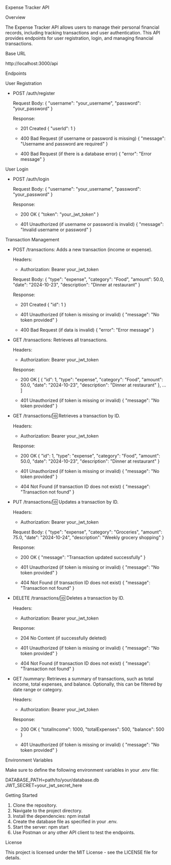 Expense Tracker API

Overview

The Expense Tracker API allows users to manage their personal financial records, including tracking transactions and user authentication. This API provides endpoints for user registration, login, and managing financial transactions.

Base URL

http://localhost:3000/api

Endpoints

User Registration

- POST /auth/register

  Request Body:
  {
  "username": "your_username",
  "password": "your_password"
  }

  Response:

  - 201 Created
    {
    "userId": 1
    }

  - 400 Bad Request (if username or password is missing)
    {
    "message": "Username and password are required"
    }

  - 400 Bad Request (if there is a database error)
    {
    "error": "Error message"
    }

User Login

- POST /auth/login

  Request Body:
  {
  "username": "your_username",
  "password": "your_password"
  }

  Response:

  - 200 OK
    {
    "token": "your_jwt_token"
    }

  - 401 Unauthorized (if username or password is invalid)
    {
    "message": "Invalid username or password"
    }

Transaction Management

- POST /transactions: Adds a new transaction (income or expense).

  Headers:

  - Authorization: Bearer your_jwt_token

  Request Body:
  {
  "type": "expense",
  "category": "Food",
  "amount": 50.0,
  "date": "2024-10-23",
  "description": "Dinner at restaurant"
  }

  Response:

  - 201 Created
    {
    "id": 1
    }

  - 401 Unauthorized (if token is missing or invalid)
    {
    "message": "No token provided"
    }

  - 400 Bad Request (if data is invalid)
    {
    "error": "Error message"
    }

- GET /transactions: Retrieves all transactions.

  Headers:

  - Authorization: Bearer your_jwt_token

  Response:

  - 200 OK
    [
    {
    "id": 1,
    "type": "expense",
    "category": "Food",
    "amount": 50.0,
    "date": "2024-10-23",
    "description": "Dinner at restaurant"
    },
    ...
    ]

  - 401 Unauthorized (if token is missing or invalid)
    {
    "message": "No token provided"
    }

- GET /transactions/:id: Retrieves a transaction by ID.

  Headers:

  - Authorization: Bearer your_jwt_token

  Response:

  - 200 OK
    {
    "id": 1,
    "type": "expense",
    "category": "Food",
    "amount": 50.0,
    "date": "2024-10-23",
    "description": "Dinner at restaurant"
    }

  - 401 Unauthorized (if token is missing or invalid)
    {
    "message": "No token provided"
    }

  - 404 Not Found (if transaction ID does not exist)
    {
    "message": "Transaction not found"
    }

- PUT /transactions/:id: Updates a transaction by ID.

  Headers:

  - Authorization: Bearer your_jwt_token

  Request Body:
  {
  "type": "expense",
  "category": "Groceries",
  "amount": 75.0,
  "date": "2024-10-24",
  "description": "Weekly grocery shopping"
  }

  Response:

  - 200 OK
    {
    "message": "Transaction updated successfully"
    }

  - 401 Unauthorized (if token is missing or invalid)
    {
    "message": "No token provided"
    }

  - 404 Not Found (if transaction ID does not exist)
    {
    "message": "Transaction not found"
    }

- DELETE /transactions/:id: Deletes a transaction by ID.

  Headers:

  - Authorization: Bearer your_jwt_token

  Response:

  - 204 No Content (if successfully deleted)

  - 401 Unauthorized (if token is missing or invalid)
    {
    "message": "No token provided"
    }

  - 404 Not Found (if transaction ID does not exist)
    {
    "message": "Transaction not found"
    }

- GET /summary: Retrieves a summary of transactions, such as total income, total expenses, and balance. Optionally, this can be filtered by date range or category.

  Headers:

  - Authorization: Bearer your_jwt_token

  Response:

  - 200 OK
    {
    "totalIncome": 1000,
    "totalExpenses": 500,
    "balance": 500
    }

  - 401 Unauthorized (if token is missing or invalid)
    {
    "message": "No token provided"
    }

Environment Variables

Make sure to define the following environment variables in your .env file:

DATABASE_PATH=path/to/your/database.db
JWT_SECRET=your_jwt_secret_here

Getting Started

1. Clone the repository.
2. Navigate to the project directory.
3. Install the dependencies:
   npm install
4. Create the database file as specified in your .env.
5. Start the server:
   npm start
6. Use Postman or any other API client to test the endpoints.

License

This project is licensed under the MIT License - see the LICENSE file for details.
